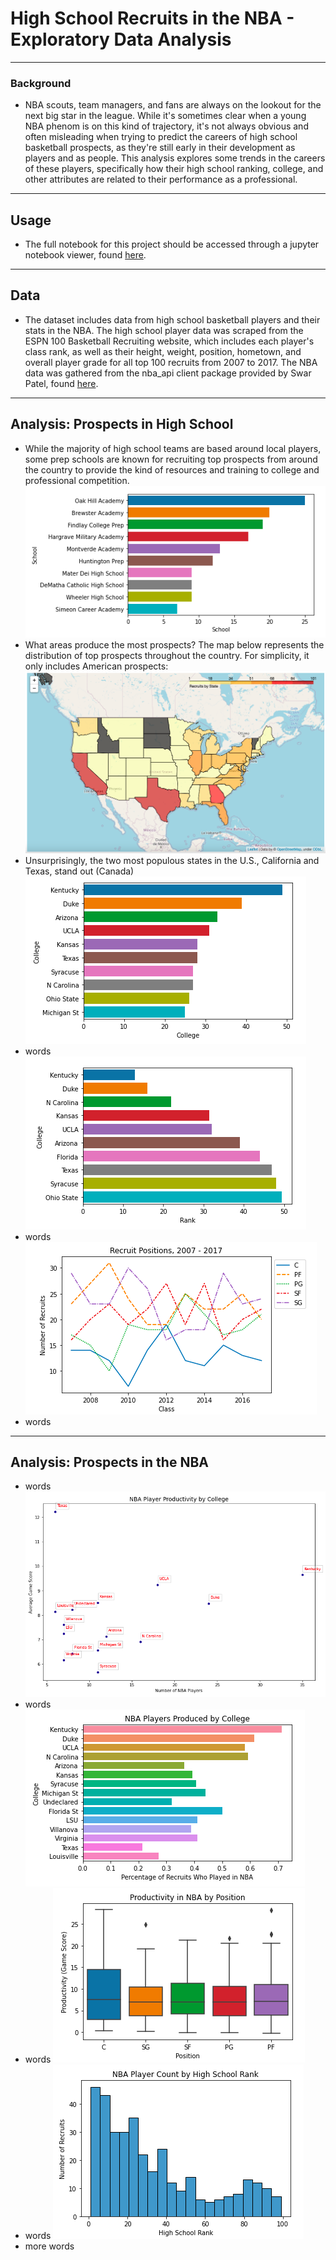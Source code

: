 # High School Recruits in the NBA - Exploratory Data Analysis
---
### Background
* NBA scouts, team managers, and fans are always on the lookout for the next big star in the league. While it's sometimes clear when a young NBA phenom is on this kind of trajectory, it's not always obvious and often misleading when trying to predict the careers of high school basketball prospects, as they're still early in their development as players and as people. This analysis explores some trends in the careers of these players, specifically how their high school ranking, college, and other attributes are related to their performance as a professional.
---
## Usage
* The full notebook for this project should be accessed through a jupyter notebook viewer, found [here](https://nbviewer.jupyter.org/github/j-s-russell/High-School-Recruits-in-NBA---EDA/blob/main/NBA_RECRUITS_PROJECT.ipynb).
---
## Data
* The dataset includes data from high school basketball players and their stats in the NBA. The high school player data was scraped from the ESPN 100 Basketball Recruiting website, which includes each player's class rank, as well as their height, weight, position, hometown, and overall player grade for all top 100 recruits from 2007 to 2017. The NBA data was gathered from the nba_api client package provided by Swar Patel, found [here](https://github.com/swar/nba_api). 
---
## Analysis: Prospects in High School
* While the majority of high school teams are based around local players, some prep schools are known for recruiting top prospects from around the country to provide the kind of resources and training to college and professional competition.
![](/images/img1.png)
* What areas produce the most prospects? The map below represents the distribution of top prospects throughout the country. For simplicity, it only includes American prospects:
![](/images/img2.png)
* Unsurprisingly, the two most populous states in the U.S., California and Texas, stand out (Canada)
![](/images/img3.png)
* words
![](/images/img4.png)
* words
![](/images/img5.png)
* words
---
## Analysis: Prospects in the NBA
* words
![](/images/img6.png)
* words
![](/images/img7.png)
* words
![](/images/img8.png)
* words
![](/images/img9.png)
* more words
